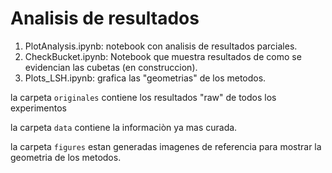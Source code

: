 # Analisis de resultados


1. PlotAnalysis.ipynb: notebook con analisis de resultados parciales.
2. CheckBucket.ipynb: Notebook que muestra resultados de como se evidencian las cubetas (en construccion).
3. Plots_LSH.ipynb: grafica las "geometrias" de los metodos.

la carpeta `originales` contiene los resultados "raw" de todos los experimentos

la carpeta `data` contiene la informaciòn ya mas curada.

la carpeta  `figures` estan generadas imagenes de referencia para mostrar la geometria de los metodos.